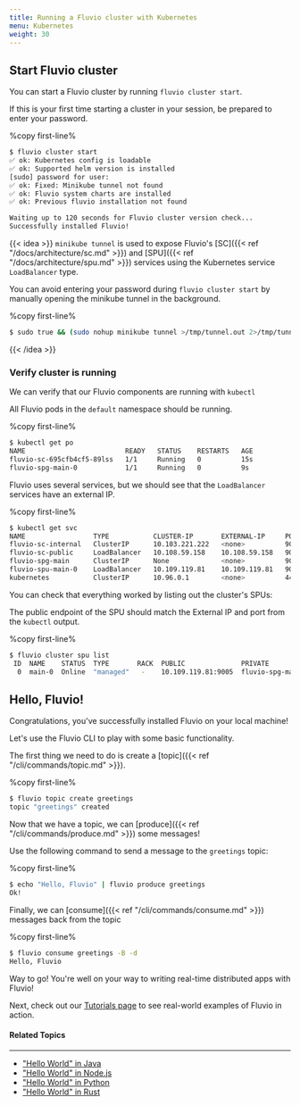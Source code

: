 ```yaml
---
title: Running a Fluvio cluster with Kubernetes
menu: Kubernetes
weight: 30
---
```

## Start Fluvio cluster 

You can start a Fluvio cluster by running `fluvio cluster start`.

If this is your first time starting a cluster in your session, be prepared to enter your password.

%copy first-line%
```bash
$ fluvio cluster start
✅ ok: Kubernetes config is loadable
✅ ok: Supported helm version is installed
[sudo] password for user:
✅ ok: Fixed: Minikube tunnel not found
✅ ok: Fluvio system charts are installed
✅ ok: Previous fluvio installation not found

Waiting up to 120 seconds for Fluvio cluster version check...
Successfully installed Fluvio!
```

{{< idea >}}
`minikube tunnel` is used to expose Fluvio's [SC]({{< ref "/docs/architecture/sc.md" >}}) and [SPU]({{< ref "/docs/architecture/spu.md" >}}) services using the Kubernetes service `LoadBalancer` type.

You can avoid entering your password during `fluvio cluster start` by manually opening the minikube tunnel in the background.

%copy first-line%
```bash
$ sudo true && (sudo nohup minikube tunnel >/tmp/tunnel.out 2>/tmp/tunnel.out &)
```
{{< /idea >}}

### Verify cluster is running

We can verify that our Fluvio components are running with `kubectl`

All Fluvio pods in the `default` namespace should be running.

%copy first-line%

```bash
$ kubectl get po
NAME                         READY   STATUS    RESTARTS   AGE
fluvio-sc-695cfb4cf5-89lss   1/1     Running   0          15s
fluvio-spg-main-0            1/1     Running   0          9s
```

Fluvio uses several services, but we should see that the `LoadBalancer` services have an external IP.

%copy first-line%

```bash
$ kubectl get svc
NAME                 TYPE           CLUSTER-IP       EXTERNAL-IP     PORT(S)             AGE
fluvio-sc-internal   ClusterIP      10.103.221.222   <none>          9004/TCP            45s
fluvio-sc-public     LoadBalancer   10.108.59.158    10.108.59.158   9003:30682/TCP      45s
fluvio-spg-main      ClusterIP      None             <none>          9005/TCP,9006/TCP   36s
fluvio-spu-main-0    LoadBalancer   10.109.119.81    10.109.119.81   9005:32297/TCP      36s
kubernetes           ClusterIP      10.96.0.1        <none>          443/TCP             114s
```

You can check that everything worked by listing out the cluster's SPUs:

The public endpoint of the SPU should match the External IP and port from the `kubectl` output.

%copy first-line%
```bash
$ fluvio cluster spu list
 ID  NAME    STATUS  TYPE       RACK  PUBLIC              PRIVATE
  0  main-0  Online  "managed"   -    10.109.119.81:9005  fluvio-spg-main-0.fluvio-spg-main:9006
```

## Hello, Fluvio!

Congratulations, you've successfully installed Fluvio on your local machine! 

Let's use the Fluvio CLI to play with some basic functionality.

The first thing we need to do is create a [topic]({{< ref "/cli/commands/topic.md" >}}).

%copy first-line%
```bash
$ fluvio topic create greetings
topic "greetings" created
```

Now that we have a topic, we can [produce]({{< ref "/cli/commands/produce.md" >}}) some messages!

Use the following command to send a message to the `greetings` topic:

%copy first-line%
```bash
$ echo "Hello, Fluvio" | fluvio produce greetings
Ok!
```

Finally, we can [consume]({{< ref "/cli/commands/consume.md" >}}) messages back from the topic

%copy first-line%
```bash
$ fluvio consume greetings -B -d
Hello, Fluvio
```

Way to go! You're well on your way to writing real-time distributed apps with Fluvio!

Next, check out our [Tutorials page] to see real-world examples of Fluvio in action.

[Tutorials page]: https://www.infinyon.com/tutorials 

#### Related Topics
----------------

- ["Hello World" in Java](https://www.infinyon.com/tutorials/java/hello-world/)
- ["Hello World" in Node.js](https://www.infinyon.com/tutorials/node/hello-world/)
- ["Hello World" in Python](https://www.infinyon.com/tutorials/python/hello-world/)
- ["Hello World" in Rust](https://www.infinyon.com/tutorials/rust/hello-world/)